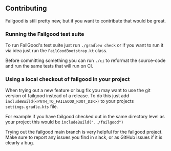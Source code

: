 ## Contributing

Failgood is still pretty new, but if you want to contribute that would be great.

### Running the Failgood test suite

To run FailGood's test suite just run `./gradlew check` or if you want to run it via idea just run
the `FailGoodBootstrap.kt` class.

Before committing something you can run `./ci` to reformat the source-code and run the same tests that will run on CI.

### Using a local checkout of failgood in your project

When trying out a new feature or bug fix you may want to use the git version of failgood instead of a release.
To do this just add `includeBuild(<PATH_TO_FAILGOOD_ROOT_DIR>)` to your projects `settings.gradle.kts` file.

For example if you have failgood checked out in the same directory level as your project this would be
`includeBuild("../failgood")`

Trying out the failgood main branch is very helpful for the failgood project. Make sure to report any issues you find
in slack, or as GitHub issues if it is clearly a bug.
